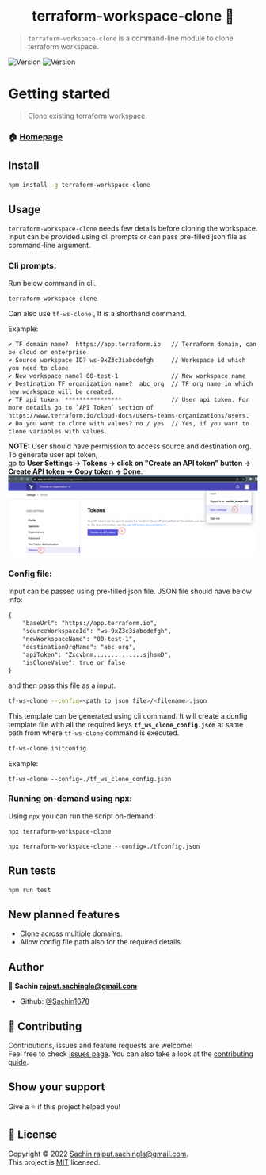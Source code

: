 <h1 align="center">terraform-workspace-clone 👋</h1>


> `terraform-workspace-clone` is a command-line module to clone terraform workspace.
<p>
  <img alt="Version" src="https://img.shields.io/badge/version-2.1.0-blue.svg" />
  <img alt="Version" src="https://img.shields.io/badge/license-MIT-orange.svg" />
</p>

# Getting started
> Clone existing terraform workspace.

### 🏠 [Homepage](https://github.com/Sachin1678/terraform-workspace-clone#readme)

## Install

```sh
npm install -g terraform-workspace-clone
```

## Usage
`terraform-workspace-clone` needs few details before cloning the workspace. Input can be provided using cli prompts or can pass pre-filled json file as command-line argument. 
### Cli prompts:
Run below command in cli.
```
terraform-workspace-clone
```

Can also use `tf-ws-clone` , It is a shorthand command.

Example:
```
✔ TF domain name?  https://app.terraform.io   // Terraform domain, can be cloud or enterprise
✔ Source workspace ID? ws-9xZ3c3iabcdefgh     // Workspace id which you need to clone
✔ New workspace name? 00-test-1               // New workspace name
✔ Destination TF organization name?  abc_org  // TF org name in which new workspace will be created.
✔ TF api token  ****************              // User api token. For more details go to `API Token` section of https://www.terraform.io/cloud-docs/users-teams-organizations/users.
✔ Do you want to clone with values? no / yes  // Yes, if you want to clone variables with values.
```

**NOTE:** User should have permission to access source and destination org. To generate user api token, </br> go to **User Settings -> Tokens -> click on "Create an API token" button -> Create API token -> Copy token -> Done**. </br>
![User API token](https://raw.githubusercontent.com/Sachin1678/terraform-workspace-clone/main/screenshots/user_api_token.png)
### Config file:
Input can be passed using pre-filled json file. JSON file should have below info:

```
{
    "baseUrl": "https://app.terraform.io",
    "sourceWorkspaceId": "ws-9xZ3c3iabcdefgh",
    "newWorkspaceName": "00-test-1",
    "destinationOrgName": "abc_org",
    "apiToken": "Zxcvbnm..............sjhsmD",
    "isCloneValue": true or false
}
```
and then pass this file as a input.

```sh
tf-ws-clone --config=<path to json file>/<filename>.json
```

This template can be generated using cli command. It will create a config template file with all the required keys **`tf_ws_clone_config.json`** at same path from where `tf-ws-clone` command is executed.

```sh
tf-ws-clone initconfig
```

Example:
```
tf-ws-clone --config=./tf_ws_clone_config.json
```

### Running on-demand using npx:
Using `npx` you can run the script on-demand:
```
npx terraform-workspace-clone
```

```
npx terraform-workspace-clone --config=./tfconfig.json
```

## Run tests

```sh
npm run test
```

## New planned features
* Clone across multiple domains.
* Allow config file path also for the required details.
## Author

👤 **Sachin <rajput.sachingla@gmail.com>**

* Github: [@Sachin1678](https://github.com/Sachin1678)

## 🤝 Contributing

Contributions, issues and feature requests are welcome!<br />Feel free to check [issues page](https://github.com/Sachin1678/terraform-workspace-clone/issues). You can also take a look at the [contributing guide](https://github.com/Sachin1678/terraform-workspace-clone/blob/master/CONTRIBUTING.md).

## Show your support

Give a ⭐️ if this project helped you!

## 📝 License

Copyright © 2022 [Sachin <rajput.sachingla@gmail.com>](https://github.com/Sachin1678).<br />
This project is [MIT](https://github.com/Sachin1678/terraform-workspace-clone/blob/master/LICENSE) licensed.
